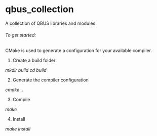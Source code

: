 # qbus_collection
A collection of QBUS libraries and modules

###### To get started:

CMake is used to generate a configuration for your available compiler.

1) Create a build folder:

*mkdir build*
*cd build*

2) Generate the compiler configuration

*cmake ..*

3) Compile

*make*

4) Install

*make install*

